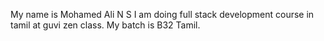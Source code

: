 My name is Mohamed Ali N S
I am doing full stack development course in tamil at guvi zen class.
My batch is B32 Tamil.
